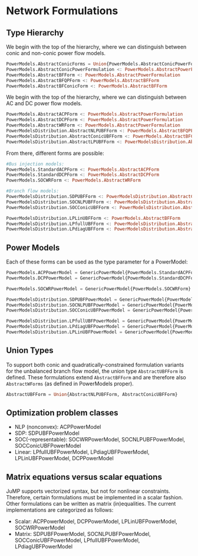 # Network Formulations

## Type Hierarchy
We begin with the top of the hierarchy, where we can distinguish between conic and non-conic power flow models.
```julia
PowerModels.AbstractConicForms = Union{PowerModels.AbstractConicPowerFormulation, PowerModels.AbstractBFConicForm}
PowerModels.AbstractConicPowerFormulation <: PowerModels.AbstractPowerFormulation
PowerModels.AbstractBFForm <: PowerModels.AbstractPowerFormulation
PowerModels.AbstractBFQPForm <: PowerModels.AbstractBFForm
PowerModels.AbstractBFConicForm <: PowerModels.AbstractBFForm
```

We begin with the top of the hierarchy, where we can distinguish between AC and DC power flow models.
```julia
PowerModels.AbstractACPForm <: PowerModels.AbstractPowerFormulation
PowerModels.AbstractDCPForm <: PowerModels.AbstractPowerFormulation
PowerModels.AbstractWRForm <: PowerModels.AbstractPowerFormulation
PowerModelsDistribution.AbstractNLPUBFForm <: PowerModels.AbstractBFQPForm
PowerModelsDistribution.AbstractConicUBFForm <: PowerModels.AbstractBFConicForm
PowerModelsDistribution.AbstractLPUBFForm <: PowerModelsDistribution.AbstractNLPUBFForm
```

From there, different forms are possible:
```julia
#Bus injection models:
PowerModels.StandardACPForm <: PowerModels.AbstractACPForm
PowerModels.StandardDCPForm <: PowerModels.AbstractDCPForm
PowerModels.SOCWRForm <: PowerModels.AbstractWRForm

#Branch flow models:
PowerModelsDistribution.SDPUBFForm <: PowerModelsDistribution.AbstractConicUBFForm
PowerModelsDistribution.SOCNLPUBFForm <: PowerModelsDistribution.AbstractNLPUBFForm
PowerModelsDistribution.SOCConicUBFForm <: PowerModelsDistribution.AbstractConicUBFForm

PowerModelsDistribution.LPLinUBFForm <: PowerModels.AbstractBFForm
PowerModelsDistribution.LPfullUBFForm <: PowerModelsDistribution.AbstractLPUBFForm
PowerModelsDistribution.LPdiagUBFForm <: PowerModelsDistribution.AbstractLPUBFForm
```

## Power Models
Each of these forms can be used as the type parameter for a PowerModel:
```julia
PowerModels.ACPPowerModel = GenericPowerModel{PowerModels.StandardACPForm}
PowerModels.DCPPowerModel = GenericPowerModel{PowerModels.StandardDCPForm}

PowerModels.SOCWRPowerModel = GenericPowerModel{PowerModels.SOCWRForm}

PowerModelsDistribution.SDPUBFPowerModel = GenericPowerModel{PowerModelsDistribution.SDPUBFForm}
PowerModelsDistribution.SOCNLPUBFPowerModel = GenericPowerModel{PowerModelsDistribution.SOCNLPUBFForm}
PowerModelsDistribution.SOCConicUBFPowerModel = GenericPowerModel{PowerModelsDistribution.SOCConicUBFForm}

PowerModelsDistribution.LPfullUBFPowerModel = GenericPowerModel{PowerModelsDistribution.LPfullUBFForm}
PowerModelsDistribution.LPdiagUBFPowerModel = GenericPowerModel{PowerModelsDistribution.LPdiagUBFForm}
PowerModelsDistribution.LPLinUBFPowerModel = GenericPowerModel{PowerModelsDistribution.LPLinUBFForm}
```

## Union Types

To support both conic and quadratically-constrained formulation variants for the unbalanced branch flow model, the union type `AbstractUBFForm` is defined. These formulations extend `AbstractBFForm` and are therefore also `AbstractWForms` (as defined in PowerModels proper).

```julia
AbstractUBFForm = Union{AbstractNLPUBFForm, AbstractConicUBFForm}
```

## Optimization problem classes
- NLP (nonconvex): ACPPowerModel
- SDP: SDPUBFPowerModel
- SOC(-representable): SOCWRPowerModel, SOCNLPUBFPowerModel, SOCConicUBFPowerModel
- Linear: LPfullUBFPowerModel, LPdiagUBFPowerModel, LPLinUBFPowerModel, DCPPowerModel


## Matrix equations versus scalar equations
JuMP supports vectorized syntax, but not for nonlinear constraints. Therefore, certain formulations must be implemented in a scalar fashion. Other formulations can be written as matrix (in)equalities. The current implementations are categorized as follows:
- Scalar: ACPPowerModel, DCPPowerModel, LPLinUBFPowerModel, SOCWRPowerModel
- Matrix: SDPUBFPowerModel, SOCNLPUBFPowerModel, SOCConicUBFPowerModel, LPfullUBFPowerModel, LPdiagUBFPowerModel
